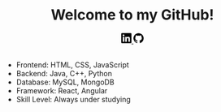 # <center>Welcome to my GitHub!</center>
<div align = center>
<a href = "https://www.linkedin.com/in/bowen-yuan2020/" target = "_blank">
<img src = "img/linkedin.svg" width = "20px" height = "20px">
</a>
<a href = "https://github.com/BowenYuan95" target = "_blank">
<img src = "img/github.svg" width = "20px" height = "20px">
</a>
</div>
<br>

- Frontend: HTML, CSS, JavaScript<br>
- Backend: Java, C++, Python<br>
- Database: MySQL, MongoDB<br>
- Framework: React, Angular<br>
- Skill Level: Always under studying<br>

